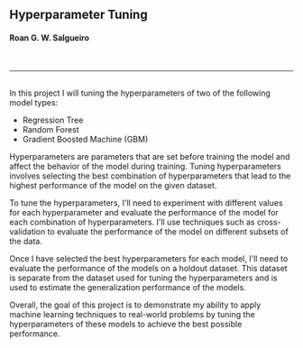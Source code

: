 

<h2>Hyperparameter Tuning</h2>
<h4>Roan G. W. Salgueiro</h4>

<br>
<hr style="height:.9px;border:none;color:#333;background-color:#333;" />


<br>
In this project I will tuning the hyperparameters of two of the following model types:

* Regression Tree
* Random Forest
* Gradient Boosted Machine (GBM)

Hyperparameters are parameters that are set before training the model and affect the behavior of the model during training. Tuning hyperparameters involves selecting the best combination of hyperparameters that lead to the highest performance of the model on the given dataset.

To tune the hyperparameters, I'll need to experiment with different values for each hyperparameter and evaluate the performance of the model for each combination of hyperparameters. I'll use techniques such as cross-validation to evaluate the performance of the model on different subsets of the data.

Once I have selected the best hyperparameters for each model, I'll need to evaluate the performance of the models on a holdout dataset. This dataset is separate from the dataset used for tuning the hyperparameters and is used to estimate the generalization performance of the models.

Overall, the goal of this project is to demonstrate my ability to apply machine learning techniques to real-world problems by tuning the hyperparameters of these models to achieve the best possible performance.
